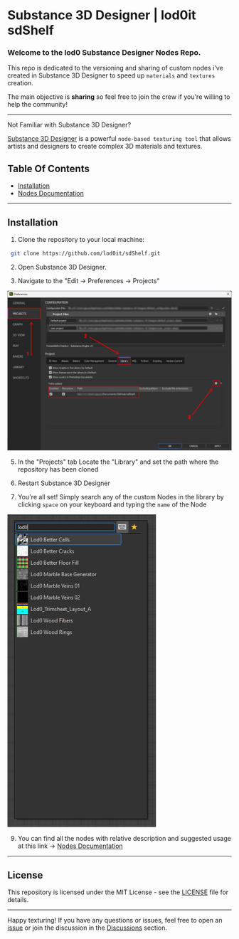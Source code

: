 # Substance 3D Designer | lod0it sdShelf

### Welcome to the lod0 Substance Designer Nodes Repo.
This repo is dedicated to the versioning and sharing of custom nodes i've created in Substance 3D Designer to speed up ```materials``` and ```textures``` creation.

The main objective is **sharing** so feel free to join the crew if you're willing to help the community!

---

Not Familiar with Substance 3D Designer?

[Substance 3D Designer](https://www.substance3d.com/products/design) is a powerful ```node-based texturing tool``` that allows artists and designers to create complex 3D materials and textures.


## Table Of Contents

- [Installation](#installation)
- [Nodes Documentation](https://lod0.notion.site/lod0it-GitHub-92bafcca48f145f6867e4a30a278eff7?pvs=4)

---

## Installation

1. Clone the repository to your local machine:

  ```bash
   git clone https://github.com/lod0it/sdShelf.git
  ```

2. Open Substance 3D Designer.

3. Navigate to the "Edit -> Preferences -> Projects"

![install_01](sources/imgs/sd_install_01.jpg)

5. In the "Projects" tab Locate the "Library" and set the path where the repository has been cloned

6. Restart Substance 3D Designer

7. You're all set! Simply search any of the custom Nodes in the library by clicking ```space``` on your keyboard and typing the ```name``` of the Node

![install_02](sources/imgs/sd_install_02.jpg)

9. You can find all the nodes with relative description and suggested usage at this link -> [Nodes Documentation](https://lod0.notion.site/lod0it-GitHub-92bafcca48f145f6867e4a30a278eff7?pvs=4)

---

## License

This repository is licensed under the MIT License - see the [LICENSE](LICENSE) file for details.

---

Happy texturing! If you have any questions or issues, feel free to open an [issue](https://github.com/lod0it/sdShelf/issues) or join the discussion in the [Discussions](https://github.com/lod0it/shShelf/discussions) section.
